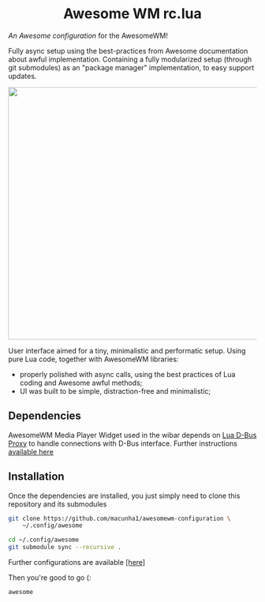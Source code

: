 <h1 align="center">Awesome WM rc.lua</h1>

_An Awesome configuration_ for the AwesomeWM!

Fully async setup using the best-practices from Awesome documentation about
awful implementation. Containing a fully modularized setup (through git
submodules) as an "package manager" implementation, to easy support updates.

<p align="center">
<span><img src="/../screenshots/preview.png?raw=true" height="512" /></span>
</p>

User interface aimed for a tiny, minimalistic and performatic setup. Using pure Lua
code, together with AwesomeWM libraries:

  + properly polished with async calls, using the best practices of Lua coding
    and Awesome awful methods;
  + UI was built to be simple, distraction-free and minimalistic;

## Dependencies

AwesomeWM Media Player Widget used in the wibar depends on [Lua D-Bus
Proxy](https://github.com/stefano-m/lua-dbus_proxy) to handle connections with
D-Bus interface. Further instructions [available here](https://github.com/macunha1/awesomewm-media-player-widget#installation)

## Installation

Once the dependencies are installed, you just simply need to clone this
repository and its submodules

``` sh
git clone https://github.com/macunha1/awesomewm-configuration \
    ~/.config/awesome

cd ~/.config/awesome
git submodule sync --recursive .
```

Further configurations are available [[here]](https://github.com/macunha1/configuration.nix)

Then you're good to go (:

``` sh
awesome
```
